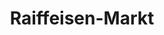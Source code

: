 ---
title: "Raiffeisen-Markt"
url: /westoverledingen/raiffeisen-markt-papenburger-strasse/
shop: Landwirtschaftlich
---